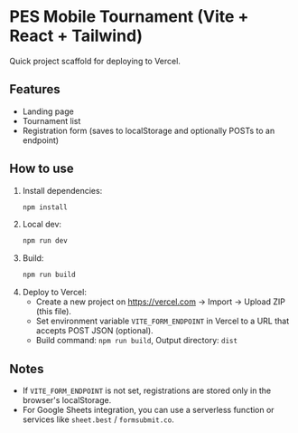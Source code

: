 # PES Mobile Tournament (Vite + React + Tailwind)

Quick project scaffold for deploying to Vercel.

## Features
- Landing page
- Tournament list
- Registration form (saves to localStorage and optionally POSTs to an endpoint)

## How to use
1. Install dependencies:
   ```bash
   npm install
   ```
2. Local dev:
   ```bash
   npm run dev
   ```
3. Build:
   ```bash
   npm run build
   ```
4. Deploy to Vercel:
   - Create a new project on https://vercel.com → Import → Upload ZIP (this file).
   - Set environment variable `VITE_FORM_ENDPOINT` in Vercel to a URL that accepts POST JSON (optional).
   - Build command: `npm run build`, Output directory: `dist`

## Notes
- If `VITE_FORM_ENDPOINT` is not set, registrations are stored only in the browser's localStorage.
- For Google Sheets integration, you can use a serverless function or services like `sheet.best` / `formsubmit.co`.

